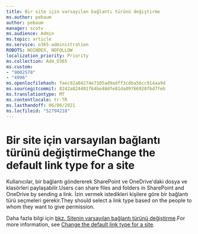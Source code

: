 ```yaml
---
title: Bir site için varsayılan bağlantı türünü değiştirme
ms.author: pebaum
author: pebaum
manager: scotv
ms.audience: Admin
ms.topic: article
ms.service: o365-administration
ROBOTS: NOINDEX, NOFOLLOW
localization_priority: Priority
ms.collection: Adm_O365
ms.custom:
- "9002578"
- "4996"
ms.openlocfilehash: faec92a04274e7105ad9adff3cdba56cc914aa9d
ms.sourcegitcommit: 8242a824491f64be48dfe81da09766920fbd7feb
ms.translationtype: MT
ms.contentlocale: tr-TR
ms.lasthandoff: 06/06/2021
ms.locfileid: "52794218"
---
```

# <a name="change-the-default-link-type-for-a-site"></a><span data-ttu-id="2242c-102">Bir site için varsayılan bağlantı türünü değiştirme</span><span class="sxs-lookup"><span data-stu-id="2242c-102">Change the default link type for a site</span></span>

<span data-ttu-id="2242c-103">Kullanıcılar, bir bağlantı göndererek SharePoint ve OneDrive'daki dosya ve klasörleri paylaşabilir.</span><span class="sxs-lookup"><span data-stu-id="2242c-103">Users can share files and folders in SharePoint and OneDrive by sending a link.</span></span> <span data-ttu-id="2242c-104">İzin vermek istedikleri kişilere göre bir bağlantı türü seçmeleri gerekir.</span><span class="sxs-lookup"><span data-stu-id="2242c-104">They should select a link type based on the people to whom they want to give permission.</span></span>

<span data-ttu-id="2242c-105">Daha fazla bilgi için [bkz. Sitenin varsayılan bağlantı türünü değiştirme](/sharepoint/change-default-sharing-link).</span><span class="sxs-lookup"><span data-stu-id="2242c-105">For more information, see [Change the default link type for a site](/sharepoint/change-default-sharing-link).</span></span>

